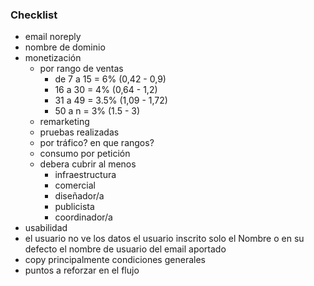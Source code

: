 
### Checklist
- email noreply
- nombre de dominio
- monetización
  - por rango de ventas
    - de 7 a 15 = 6% (0,42 - 0,9)
    - 16 a 30 = 4% (0,64 - 1,2)
    - 31 a 49 = 3.5% (1,09 - 1,72)
    - 50 a n = 3% (1.5 - 3)
  - remarketing
  - pruebas realizadas
  - por tráfico? en que rangos?
  - consumo por petición 
  - debera cubrir al menos  
    - infraestructura 
    - comercial
    - diseñador/a
    - publicista
    - coordinador/a 
- usabilidad
- el usuario no ve los datos el usuario inscrito solo el Nombre o en su defecto el nombre de usuario del email aportado
- copy principalmente condiciones generales 
- puntos a reforzar en el flujo